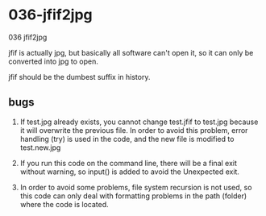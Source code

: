# 036-jfif2jpg

036 jfif2jpg

jfif is actually jpg, but basically all software can't open it, so it can only be converted into jpg to open.

jfif should be the dumbest suffix in history.

## bugs

1. If test.jpg already exists, you cannot change test.jfif to test.jpg because it will overwrite the previous file. In order to avoid this problem, error handling (try) is used in the code, and the new file is modified to test.new.jpg

2. If you run this code on the command line, there will be a final exit without warning, so input() is added to avoid the Unexpected exit.

3. In order to avoid some problems, file system recursion is not used, so this code can only deal with formatting problems in the path (folder) where the code is located.
